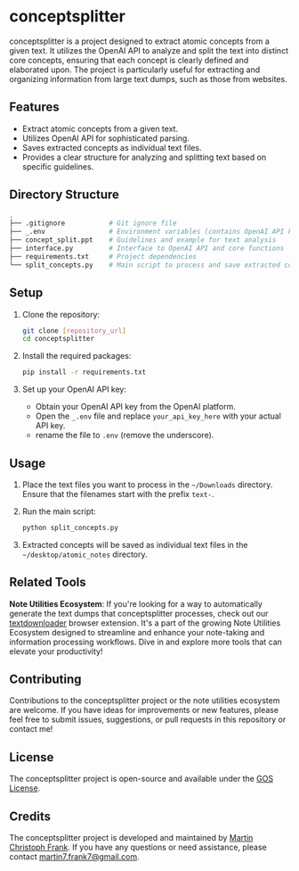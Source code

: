 
# conceptsplitter

conceptsplitter is a project designed to extract atomic concepts from a given text. It utilizes the OpenAI API to analyze and split the text into distinct core concepts, ensuring that each concept is clearly defined and elaborated upon. The project is particularly useful for extracting and organizing information from large text dumps, such as those from websites.

## Features

- Extract atomic concepts from a given text.
- Utilizes OpenAI API for sophisticated parsing.
- Saves extracted concepts as individual text files.
- Provides a clear structure for analyzing and splitting text based on specific guidelines.

## Directory Structure

```bash
.
├── .gitignore           # Git ignore file
├── _.env                # Environment variables (contains OpenAI API key)
├── concept_split.ppt    # Guidelines and example for text analysis
├── interface.py         # Interface to OpenAI API and core functions
├── requirements.txt     # Project dependencies
└── split_concepts.py    # Main script to process and save extracted concepts
```

## Setup

1. Clone the repository:

    ```bash
    git clone [repository_url]
    cd conceptsplitter
    ```

2. Install the required packages:

    ```bash
    pip install -r requirements.txt
    ```

3. Set up your OpenAI API key:
   - Obtain your OpenAI API key from the OpenAI platform.
   - Open the `_.env` file and replace `your_api_key_here` with your actual API key.
   - rename the file to `.env` (remove the underscore).

## Usage

1. Place the text files you want to process in the `~/Downloads` directory. Ensure that the filenames start with the prefix `text-`.

2. Run the main script:

   ```bash
   python split_concepts.py
   ```

3. Extracted concepts will be saved as individual text files in the `~/desktop/atomic_notes` directory.

## Related Tools

**Note Utilities Ecosystem**: If you're looking for a way to automatically generate the text dumps that conceptsplitter processes, check out our [textdownloader](https://github.com/m-c-frank/textdownloader) browser extension. It's a part of the growing Note Utilities Ecosystem designed to streamline and enhance your note-taking and information processing workflows. Dive in and explore more tools that can elevate your productivity!

## Contributing

Contributions to the conceptsplitter project or the note utilities ecosystem are welcome. If you have ideas for improvements or new features, please feel free to submit issues, suggestions, or pull requests in this repository or contact me!

## License

The conceptsplitter project is open-source and available under the [GOS License](LICENSE.md).

## Credits

The conceptsplitter project is developed and maintained by [Martin Christoph Frank](https://github.com/m-c-frank). If you have any questions or need assistance, please contact [martin7.frank7@gmail.com](martin7.frank7@gmail.com).
